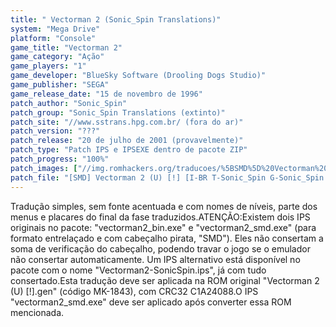 ```yaml
---
title: " Vectorman 2 (Sonic_Spin Translations)"
system: "Mega Drive"
platform: "Console"
game_title: "Vectorman 2"
game_category: "Ação"
game_players: "1"
game_developer: "BlueSky Software (Drooling Dogs Studio)"
game_publisher: "SEGA"
game_release_date: "15 de novembro de 1996"
patch_author: "Sonic_Spin"
patch_group: "Sonic_Spin Translations (extinto)"
patch_site: "//www.sstrans.hpg.com.br/ (fora do ar)"
patch_version: "???"
patch_release: "20 de julho de 2001 (provavelmente)"
patch_type: "Patch IPS e IPSEXE dentro de pacote ZIP"
patch_progress: "100%"
patch_images: ["//img.romhackers.org/traducoes/%5BSMD%5D%20Vectorman%202%20-%20Sonic_Spin%20Translations%20-%201.png","//img.romhackers.org/traducoes/%5BSMD%5D%20Vectorman%202%20-%20Sonic_Spin%20Translations%20-%202.png","//img.romhackers.org/traducoes/%5BSMD%5D%20Vectorman%202%20-%20Sonic_Spin%20Translations%20-%203.png"]
patch_file: "[SMD] Vectorman 2 (U) [!] [I-BR T-Sonic_Spin G-Sonic_Spin Translations P-100% A-2001].zip"
---
```

Tradução simples, sem fonte acentuada e com nomes de níveis, parte dos menus e placares do final da fase traduzidos.ATENÇÃO:Existem dois IPS originais no pacote: "vectorman2_bin.exe" e "vectorman2_smd.exe" (para formato entrelaçado e com cabeçalho pirata, "SMD"). Eles não consertam a soma de verificação do cabeçalho, podendo travar o jogo se o emulador não consertar automaticamente. Um IPS alternativo está disponível no pacote com o nome "Vectorman2-SonicSpin.ips", já com tudo consertado.Esta tradução deve ser aplicada na ROM original "Vectorman 2 (U) [!].gen" (código MK-1843), com CRC32 C1A24088.O IPS "vectorman2_smd.exe" deve ser aplicado após converter essa ROM mencionada.